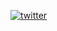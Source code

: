

[![twitter](https://img.shields.io/twitter/follow/tf?style=social)](https://twitter.com/tf)
<!--[![mastadon](https://img.shields.io/mastadon/follow/@tf@twit.social?style=social)](https://mastodon.social/@TF@twit.social) -->


<!--
**topherchung/topherchung** is a ✨ _special_ ✨ repository because its `README.md` (this file) appears on your GitHub profile.

Here are some ideas to get you started:

- 🔭 I’m currently working on ...
- 🌱 I’m currently learning ...
- 👯 I’m looking to collaborate on ...
- 🤔 I’m looking for help with ...
- 💬 Ask me about ...
- 📫 How to reach me: ...
- 😄 Pronouns: ...
- ⚡ Fun fact: ...
-->
